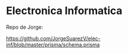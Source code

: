 # Electronica Informatica
Repo de Jorge:

https://github.com/JorgeSuarezV/elec-inf/blob/master/prisma/schema.prisma
